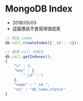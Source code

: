 # MongoDB Index
- 2018/05/03
- 這篇應該不會寫得很認真

```js
// 附加 index
db.coll.createIndex({'_id': -1});

// 取得 coll 的索引
db.coll.getIndexes();
{
	"v" : 2,
	"key" : {
		"_id" : 1
	},
	"name" : "_id_",
	"ns" : "db_name.status"
}
```